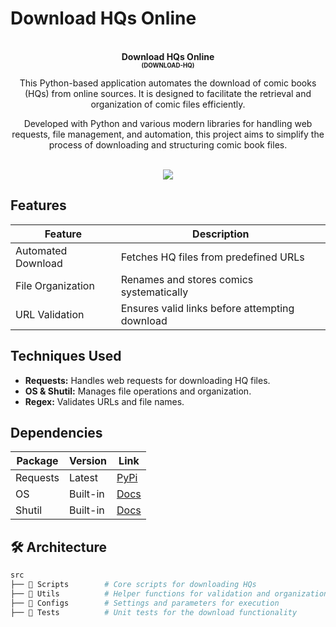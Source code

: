 # Download HQs Online

<p align="center">
  <br />
  <b>Download HQs Online</b>
  <br />
  <sub><sup><b>(DOWNLOAD-HQ)</b></sup></sub>
  <br />
</p>

<p align="center">
  This Python-based application automates the download of comic books (HQs) from online sources.
  It is designed to facilitate the retrieval and organization of comic files efficiently.
  <br />
</p>

<p align="center">
  Developed with Python and various modern libraries for handling web requests, file management,
  and automation, this project aims to simplify the process of downloading and structuring comic book files.
  <br />
</p>

<p align="center">
  <br />
  <img src="./_docs/assets/carbon.png" />
</p>

## Features

| Feature            | Description                                  |
|--------------------|----------------------------------------------|
| Automated Download | Fetches HQ files from predefined URLs       |
| File Organization | Renames and stores comics systematically     |
| URL Validation    | Ensures valid links before attempting download |

## Techniques Used

- **Requests:** Handles web requests for downloading HQ files.  
- **OS & Shutil:** Manages file operations and organization.  
- **Regex:** Validates URLs and file names.  

## Dependencies

| Package  | Version  | Link |
|----------|---------|------|
| Requests | Latest  | [PyPi](https://pypi.org/project/requests/) |
| OS       | Built-in | [Docs](https://docs.python.org/3/library/os.html) |
| Shutil   | Built-in | [Docs](https://docs.python.org/3/library/shutil.html) |

## 🛠️ Architecture

```bash
src
├── 📂 Scripts        # Core scripts for downloading HQs
├── 📂 Utils          # Helper functions for validation and organization
├── 📂 Configs        # Settings and parameters for execution
├── 📂 Tests          # Unit tests for the download functionality
